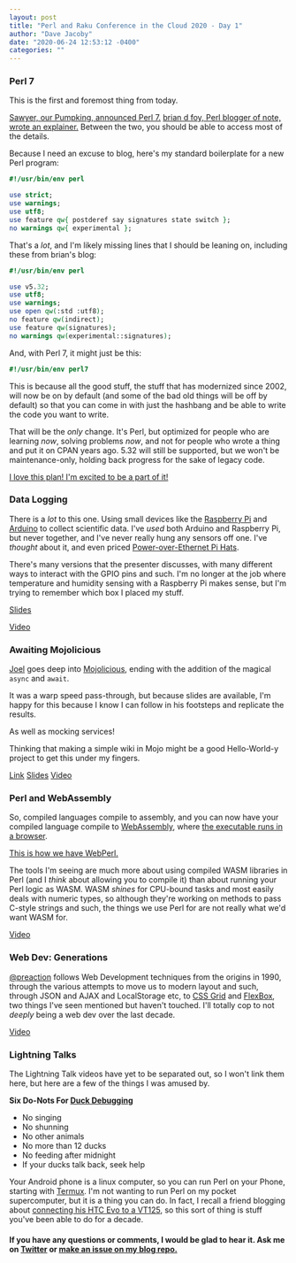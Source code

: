 ```yaml
---
layout: post
title: "Perl and Raku Conference in the Cloud 2020 - Day 1"
author: "Dave Jacoby"
date: "2020-06-24 12:53:12 -0400"
categories: ""
---
```


### Perl 7

This is the first and foremost thing from today.

[Sawyer, our Pumpking, announced Perl 7.](https://www.youtube.com/watch?v=6wPMh-3qYJM) [brian d foy, Perl blogger of note, wrote an explainer.](https://www.perl.com/article/announcing-perl-7/) Between the two, you should be able to access most of the details.

Because I need an excuse to blog, here's my standard boilerplate for a new Perl program:

```perl
#!/usr/bin/env perl

use strict;
use warnings;
use utf8;
use feature qw{ postderef say signatures state switch };
no warnings qw{ experimental };
```

That's a _lot_, and I'm likely missing lines that I should be leaning on, including these from brian's blog:

```perl
#!/usr/bin/env perl

use v5.32;
use utf8;
use warnings;
use open qw(:std :utf8);
no feature qw(indirect);
use feature qw(signatures);
no warnings qw(experimental::signatures);
```

And, with Perl 7, it might just be this:

```perl
#!/usr/bin/env perl7

```

This is because all the good stuff, the stuff that has modernized since 2002, will now be on by default (and some of the bad old things will be off by default) so that you can come in with just the hashbang and be able to write the code you want to write.

That will be the _only_ change. It's Perl, but optimized for people who are learning _now_, solving problems _now_, and not for people who wrote a thing and put it on CPAN years ago. 5.32 will still be supported, but we won't be maintenance-only, holding back progress for the sake of legacy code.

[ I love this plan! I'm excited to be a part of it!](https://www.imdb.com/title/tt0087332/quotes/qt0475965)

### Data Logging

There is a _lot_ to this one. Using small devices like the [Raspberry Pi](https://www.raspberrypi.org/) and [Arduino](https://www.arduino.cc/) to collect scientific data. I've _used_ both Arduino and Raspberry Pi, but never together, and I've never really hung any sensors off one. I've _thought_ about it, and even priced [Power-over-Ethernet Pi Hats](https://www.raspberrypi.org/products/poe-hat/).

There's many versions that the presenter discusses, with many different ways to interact with the GPIO pins and such. I'm no longer at the job where temperature and humidity sensing with a Raspberry Pi makes sense, but I'm trying to remember which box I placed my stuff.

[Slides](https://docs.google.com/presentation/d/e/2PACX-1vTA72TQJfUiKSrUGcDO4JS09weJVOKaqKjzUJZF6kILFTTjoX-8YrHPZY9b1Qu1kkmYb2j0BI5lpN4D/pub?start=false&loop=false&slide=id.g70037afdb1_0_6)

[Video](https://www.youtube.com/watch?v=V0GKykOCPzM)

### Awaiting Mojolicious

[Joel](https://twitter.com/joelaberger/) goes deep into [Mojolicious](https://mojolicious.org/), ending with the addition of the magical `async` and `await`.

It was a warp speed pass-through, but because slides are available, I'm happy for this because I know I can follow in his footsteps and replicate the results.

As well as mocking services!

Thinking that making a simple wiki in Mojo might be a good Hello-World-y project to get this under my fingers.

[Link](https://github.com/jberger/AwaitingMojolicious)
[Slides](https://jberger.github.io/AwaitingMojolicious/#/)
[Video](https://www.youtube.com/watch?v=I5xS2NcMzJU)

### Perl and WebAssembly

So, compiled languages compile to assembly, and you can now have your compiled language compile to [WebAssembly](https://webassembly.org/), where [the executable runs in a browser](https://caniuse.com/#search=WebAssembly).

[This is how we have WebPerl.](https://webperl.zero-g.net/)

The tools I'm seeing are much more about using compiled WASM libraries in Perl (and I _think_ about allowing you to compile it) than about running your Perl logic as WASM. WASM _shines_ for CPU-bound tasks and most easily deals with numeric types, so although they're working on methods to pass C-style strings and such, the things we use Perl for are not really what we'd want WASM for.

[Video](https://www.youtube.com/watch?v=T_o51JnI11U&t=629s)

### Web Dev: Generations

[@preaction](https://twitter.com/preaction) follows Web Development techniques from the origins in 1990, through the various attempts to move us to modern layout and such, through JSON and AJAX and LocalStorage etc, to [CSS Grid](https://developer.mozilla.org/en-US/docs/Web/CSS/CSS_Grid_Layout) and [FlexBox](https://css-tricks.com/snippets/css/a-guide-to-flexbox/), two things I've seen mentioned but haven't touched. I'll totally cop to not _deeply_ being a web dev over the last decade.

[Video](https://www.youtube.com/watch?v=AXhosJLAeUs)

### Lightning Talks

The Lightning Talk videos have yet to be separated out, so I won't link them here, but here are a few of the things I was amused by.

**Six Do-Nots For [Duck Debugging](https://en.wikipedia.org/wiki/Rubber_duck_debugging)**

- No singing
- No shunning
- No other animals
- No more than 12 ducks
- No feeding after midnight
- If your ducks talk back, seek help

Your Android phone is a linux computer, so you can run Perl on your Phone, starting with [Termux](https://play.google.com/store/apps/details?id=com.termux). I'm not wanting to run Perl on my pocket supercomputer,  but it is a thing you can do. In fact, I recall a friend blogging about [connecting his HTC Evo to a VT125](http://worldofvax.blogspot.com/2010/08/), so this sort of thing is stuff you've been able to do for a decade.

#### If you have any questions or comments, I would be glad to hear it. Ask me on [Twitter](https://twitter.com/jacobydave) or [make an issue on my blog repo.](https://github.com/jacoby/jacoby.github.io)

